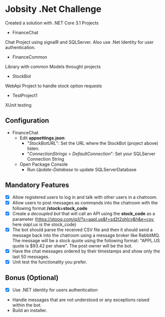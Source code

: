 # Jobsity .Net Challenge

Created a solution with .NET Core 3.1 Projects
- FinanceChat

Chat Project using signalR and SQLServer. Also use .Net Identity for user authentication.

- FinanceCommon

Library with common Models throught projects

- StockBot

WebApi Project to handle stock option requests

- TestProject1

XUnit testing

## Configuration
- FinanceChat
  - Edit **appsettings.json**:
    - "*StockBotURL*": Set the URL where the StockBot (project above) listen.
    - "*ConnectionStrings > DefaultConnection*": Set your SQLServer Connection String
  - Open Package Console
    - Run *Update-Database* to update SQLServerDatabase

## Mandatory Features
- [x] Allow registered users to log in and talk with other users in a chatroom.
- [x] Allow users to post messages as commands into the chatroom with the following format **/stock=stock_code**
- [x] Create a *decoupled bot* that will call an API using the **stock_code** as a parameter (https://stooq.com/q/l/?s=aapl.us&f=sd2t2ohlcv&h&e=csv, here *aapl.us* is the stock_code)
- [x] The bot should parse the received CSV file and then it should send a message back into the chatroom using a message broker like RabbitMQ. The message will be a stock quote using the following format: "APPL.US quote is $93.42 per share". The post owner will be the bot.
- [x] Have the chat messages ordered by their timestamps and show only the last 50 messages.
- [x] Unit test the functionality you prefer.

## Bonus (Optional)
- [x] Use .NET identity for users authentication
- Handle messages that are not understood or any exceptions raised within the bot.
- Build an installer.
